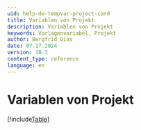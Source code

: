 ```yaml
---
uid: help-de-tempvar-project-card
title: Variablen von Projekt
description: Variablen von Projekt
keywords: Vorlagenvariabel, Projekt
author: Bergfrid Dias
date: 07.17.2024
version: 10.3
content_type: reference
language: en
---
```


# Variablen von Projekt

[!include[Table](../../../../../common/includes/variable/table-project.md)]
